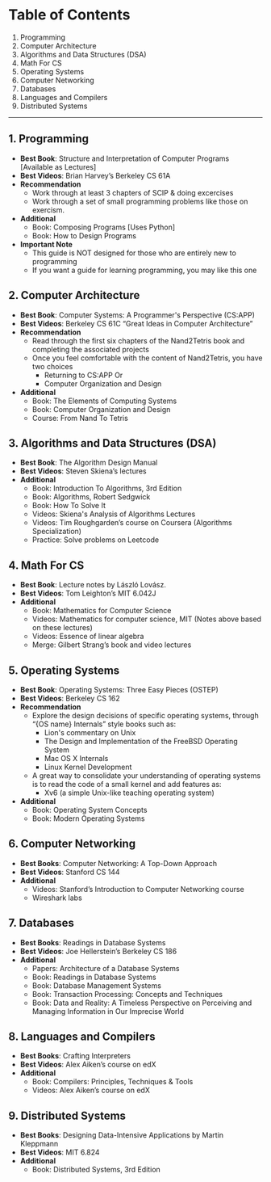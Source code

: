 # Table of Contents 

1. Programming 
2. Computer Architecture
3. Algorithms and Data Structures (DSA)
4. Math For CS 
5. Operating Systems 
6. Computer Networking 
7. Databases 
8. Languages and Compilers 
9. Distributed Systems 

--- 

## 1. Programming 
   - **Best Book**: Structure and Interpretation of Computer Programs [Available as Lectures]
   - **Best Videos**: Brian Harvey’s Berkeley CS 61A
   - **Recommendation**
      - Work through at least 3 chapters of SCIP & doing excercises 
      - Work through a set of small programming problems like those on exercism.
   - **Additional**
      - Book: Composing Programs [Uses Python]
      - Book:  How to Design Programs
   - **Important Note**
      - This guide is NOT designed for those who are entirely new to programming
      - If you want a guide for learning programming, you may like this one
## 2. Computer Architecture
   - **Best Book**: Computer Systems: A Programmer's Perspective (CS:APP)
   - **Best Videos**: Berkeley CS 61C “Great Ideas in Computer Architecture”
   - **Recommendation**
      - Read through the first six chapters of the Nand2Tetris book and completing the associated projects
      - Once you feel comfortable with the content of Nand2Tetris, you have two choices
         - Returning to CS:APP Or
         - Computer Organization and Design
   - **Additional**
     - Book: The Elements of Computing Systems
     - Book: Computer Organization and Design
     - Course: From Nand To Tetris
## 3. Algorithms and Data Structures (DSA)
   - **Best Book**: The Algorithm Design Manual
   - **Best Videos**: Steven Skiena’s lectures
   - **Additional**
      - Book: Introduction To Algorithms, 3rd Edition
      - Book: Algorithms, Robert Sedgwick
      - Book: How To Solve It 
      - Videos: Skiena's Analysis of Algorithms Lectures
      - Videos: Tim Roughgarden’s course on Coursera (Algorithms Specialization)
      - Practice: Solve problems on Leetcode
## 4. Math For CS 
   - **Best Book**: Lecture notes by László Lovász.
   - **Best Videos**: Tom Leighton’s MIT 6.042J
   - **Additional**
      - Book: Mathematics for Computer Science
      - Videos: Mathematics for computer science, MIT (Notes above based on these lectures)
      - Videos: Essence of linear algebra
      - Merge: Gilbert Strang’s book and video lectures
## 5. Operating Systems 
   - **Best Book**: Operating Systems: Three Easy Pieces (OSTEP)
   - **Best Videos**: Berkeley CS 162
   - **Recommendation** 
      - Explore the design decisions of specific operating systems, through “{OS name} Internals”  style books such as:
         - Lion's commentary on Unix
         - The Design and Implementation of the FreeBSD Operating System
         - Mac OS X Internals
         - Linux Kernel Development
      - A great way to consolidate your understanding of operating systems is to read the code of a small kernel and add features as:
         - Xv6 (a simple Unix-like teaching operating system)
   - **Additional**
      - Book: Operating System Concepts
      - Book: Modern Operating Systems 
## 6. Computer Networking 
   - **Best Books**: Computer Networking: A Top-Down Approach
   - **Best Videos**: Stanford CS 144
   - **Additional**
      - Videos: Stanford’s Introduction to Computer Networking course
      - Wireshark labs
## 7. Databases
   - **Best Books**: Readings in Database Systems
   - **Best Videos**: Joe Hellerstein’s Berkeley CS 186
   - **Additional**
      - Papers: Architecture of a Database Systems
      - Book: Readings in Database Systems
      - Book: Database Management Systems
      - Book: Transaction Processing: Concepts and Techniques
      - Book: Data and Reality: A Timeless Perspective on Perceiving and Managing Information in Our Imprecise World
## 8. Languages and Compilers
   - **Best Books**: Crafting Interpreters
   - **Best Videos**: Alex Aiken’s course on edX
   - **Additional**
      - Book:  Compilers: Principles, Techniques & Tools
      - Videos: Alex Aiken’s course on edX
## 9. Distributed Systems
   - **Best Books**: Designing Data-Intensive Applications by Martin Kleppmann
   - **Best Videos**: MIT 6.824
   - **Additional**
      - Book: Distributed Systems, 3rd Edition
